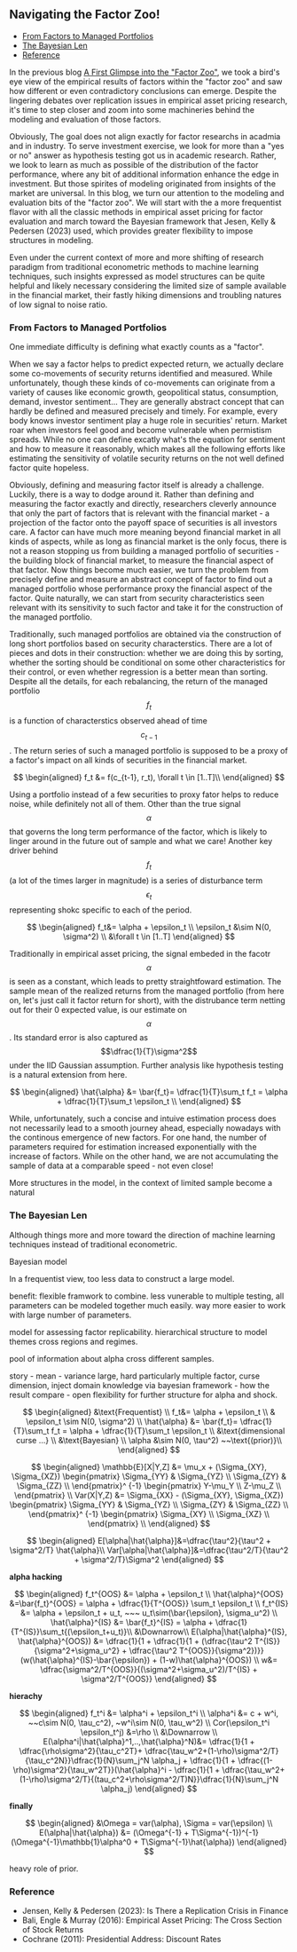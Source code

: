 ## Navigating the Factor Zoo!

- [From Factors to Managed Portfolios](#portfolio)
- [The Bayesian Len](#bayes)
- [Reference](#ref)




In the previous blog [A First Glimpse into the "Factor Zoo"](https://skybluerw.github.io/2024/12/07/factor-zoo.html), we took a bird's eye view of the empirical results of factors within the "factor zoo" and saw how different or even contradictory conclusions can emerge. Despite the lingering debates over replication issues in empirical asset pricing research, it's time to step closer and zoom into some machineries behind the modeling and evaluation of those factors. 

Obviously, The goal does not align exactly for factor researchs in acadmia and in industry. To serve investment exercise, we look for more than a "yes or no" answer as hypothesis testing got us in academic research. Rather, we look to learn as much as possible of the distribution of the factor performance, where any bit of additional information enhance the edge in investment. But those spirites of modeling originated from insights of the market are universal. In this blog, we turn our attention to the modeling and evaluation bits of the "factor zoo". We will start with the a more frequentist flavor with all the classic methods in empirical asset pricing for factor evaluation and march toward the Bayesian framework that Jesen, Kelly & Pedersen (2023) used, which provides greater flexibility to impose structures in modeling.

Even under the current context of more and more shifting of research paradigm from traditional econometric methods to machine learning techniques, such insights expressed as model structures can be quite helpful and likely necessary considering the limited size of sample available in the financial market, their fastly hiking dimensions and troubling natures of low signal to noise ratio.

### From Factors to Managed Portfolios <a name="portfolio"></a>

One immediate difficulty is defining what exactly counts as a "factor".

When we say a factor helps to predict expected return, we actually declare some co-movements of security returns identified and measured. While unfortunately, though these kinds of co-movements can originate from a variety of causes like economic growth, geopolitical status, consumption, demand, investor sentiment... They are generally abstract concept that can hardly be defined and measured precisely and timely. For example, every body knows investor sentiment play a huge role in securities' return. Market roar when investors feel good and become vulnerable when permistism spreads. While no one can define excatly what's the equation for sentiment and how to measure it reasonably, which makes all the following efforts like estimating the sensitivity of volatile security returns on the not well defined factor quite hopeless.

Obviously, defining and measuring factor itself is already a challenge. Luckily, there is a way to dodge around it. Rather than defining and measuring the factor exactly and directly, researchers cleverly announce that only the part of factors that is relevant with the financial market - a projection of the factor onto the payoff space of securities is all investors care. A factor can have much more meaning beyond financial market in all kinds of aspects, while as long as financial market is the only focus, there is not a reason stopping us from building a managed portfolio of securities - the building block of financial market, to measure the financial aspect of that factor. Now things become much easier, we turn the problem from precisely define and measure an abstract concept of factor to find out a managed portfolio whose performance proxy the financial aspect of the factor. Quite naturally, we can start from security characteristics seen relevant with its sensitivity to such factor and take it for the construction of the managed portfolio. 

Traditionally, such managed portfolios are obtained via the construction of long short portfolios based on security characterstics. There are a lot of pieces and dots in their construction: whether we are doing this by sorting, whether the sorting should be conditional on some other characteristics for their control, or even whether regression is a better mean than sorting. Despite all the details, for each rebalancing, the return of the managed portfolio $$f_t$$ is a function of characterstics observed ahead of time $$c_{t-1}$$. The return series of such a managed portfolio is supposed to be a proxy of a factor's impact on all kinds of securities in the financial market.

$$
\begin{aligned}
f_t &= f(c_{t-1}, r_t), \forall t \in [1..T]\\
\end{aligned}
$$

Using a portfolio instead of a few securities to proxy fator helps to reduce noise,  while definitely not all of them. Other than the true signal $$\alpha$$ that governs the long term performance of the factor, which is likely to linger around in the future out of sample and what we care! Another key driver behind $$f_t$$ (a lot of the times larger in magnitude) is a series of disturbance term $$\epsilon_t$$ representing shokc specific to each of the period. 

$$
\begin{aligned}
f_t&= \alpha + \epsilon_t \\
\epsilon_t &\sim N(0, \sigma^2) \\
&\forall t \in [1..T]
\end{aligned}
$$

Traditionally in empirical asset pricing, the signal embeded in the facotr $$\alpha$$ is seen as a constant, which leads to pretty straightfoward estimation. The sample mean of the realized returns from the managed portfolio (from here on, let's just call it factor return for short), with the distrubance term netting out for their 0 expected value, is our estimate on $$\alpha$$. Its standard error is also captured as $$\dfrac{1}{T}\sigma^2$$ under the IID Gaussian assumption. Further analysis like hypothesis testing is a natural extension from here.

$$
\begin{aligned}
\hat{\alpha} &= \bar{f_t}= \dfrac{1}{T}\sum_t f_t = \alpha + \dfrac{1}{T}\sum_t \epsilon_t \\
\end{aligned}
$$

While, unfortunately, such a concise and intuive estimation process does not necessarily lead to a smooth journey ahead, especially nowadays with the continous emergence of new factors. For one hand, the number of parameters required for estimation increased exponentially with the increase of factors. While on the other hand, we are not accumulating the sample of data at a comparable speed - not even close!

More structures in the model, in the context of limited sample become a natural


### The Bayesian Len <a name="bayes"></a>


Although things more and more toward the direction of machine learning techniques instead of traditional econometric.

Bayesian model

In a frequentist view, too less data to construct a large model. 

benefit: flexible framwork to combine.  less vunerable to multiple testing, all parameters can be modeled together much easily. way more easier to work with large number of parameters. 

model for assessing factor replicability. hierarchical structure to model themes cross regions and regimes.


pool of information about alpha cross different samples. 


story - mean - variance large, hard particularly multiple factor, curse dimension, inject domain knowledge via bayesian framework - how the result compare - open flexibility for further structure for alpha and shock. 

$$
\begin{aligned} 
&\text{Frequentist} \\
f_t&= \alpha + \epsilon_t \\
& \epsilon_t \sim N(0, \sigma^2) \\
\hat{\alpha} &= \bar{f_t}= \dfrac{1}{T}\sum_t f_t = \alpha + \dfrac{1}{T}\sum_t \epsilon_t \\
&\text{dimensional curse ...} \\
&\text{Bayesian} \\
\alpha &\sim N(0, \tau^2) ~~\text{(prior)}\\
\end{aligned}
$$

$$
\begin{aligned}
\mathbb{E}[X|Y,Z] &= \mu_x + (\Sigma_{XY}, \Sigma_{XZ}) 
\begin{pmatrix} 
\Sigma_{YY} & \Sigma_{YZ}  \\
\Sigma_{ZY} & \Sigma_{ZZ}  \\
\end{pmatrix}^ {-1} 
\begin{pmatrix}
Y-\mu_Y \\
Z-\mu_Z \\
\end{pmatrix} \\
Var(X|Y,Z) &= \Sigma_{XX} -  (\Sigma_{XY}, \Sigma_{XZ}) 
\begin{pmatrix} 
\Sigma_{YY} & \Sigma_{YZ}  \\
\Sigma_{ZY} & \Sigma_{ZZ}  \\
\end{pmatrix}^ {-1} 
\begin{pmatrix}
\Sigma_{XY} \\
\Sigma_{XZ} \\
\end{pmatrix} \\
\end{aligned} 
$$

$$
\begin{aligned}
E[\alpha|\hat{\alpha}]&=\dfrac{\tau^2}{\tau^2 + \sigma^2/T} \hat{\alpha}\\
Var[\alpha|\hat{\alpha}]&=\dfrac{\tau^2/T}{\tau^2 + \sigma^2/T}\Sigma^2
\end{aligned}
$$


**alpha hacking**

$$
\begin{aligned}
f_t^{OOS} &= \alpha + \epsilon_t \\
\hat{\alpha}^{OOS} &=\bar{f_t}^{OOS} = \alpha + \dfrac{1}{T^{OOS}} \sum_t \epsilon_t \\
f_t^{IS} &= \alpha + \epsilon_t + u_t, ~~~ u_t\sim(\bar{\epsilon}, \sigma_u^2) \\
\hat{\alpha}^{IS} &= \bar{f_t}^{IS} = \alpha + \dfrac{1}{T^{IS}}\sum_t{(\epsilon_t+u_t)}\\
&\Downarrow\\
E(\alpha|\hat{\alpha}^{IS}, \hat{\alpha}^{OOS}) &= \dfrac{1}{1 + \dfrac{1}{1 + (\dfrac{\tau^2 T^{IS}}{\sigma^2+\sigma_u^2} + \dfrac{\tau^2 T^{OOS}}{\sigma^2})}} (w(\hat{\alpha}^{IS}-\bar{\epsilon}) + (1-w)\hat{\alpha}^{OOS}) \\
w&= \dfrac{\sigma^2/T^{OOS}}{(\sigma^2+\sigma_u^2)/T^{IS} + \sigma^2/T^{OOS}}
\end{aligned}
$$

**hierachy**

$$
\begin{aligned}
f_t^i &= \alpha^i + \epsilon_t^i \\
\alpha^i &= c + w^i, ~~c\sim N(0, \tau_c^2), ~w^i\sim N(0, \tau_w^2) \\
Cor(\epsilon_t^i \epsilon_t^j) &=\rho \\
&\Downarrow \\
E(\alpha^i|\hat{\alpha}^1,..,\hat{\alpha}^N)&= \dfrac{1}{1 + \dfrac{\rho\sigma^2}{\tau_c^2T}+ \dfrac{\tau_w^2+(1-\rho)\sigma^2/T}{\tau_c^2N}}\dfrac{1}{N}\sum_j^N \alpha_j + \dfrac{1}{1 + \dfrac{(1-\rho)\sigma^2}{\tau_w^2T}}(\hat{\alpha}^i - \dfrac{1}{1 + \dfrac{\tau_w^2+(1-\rho)\sigma^2/T}{(tau_c^2+\rho\sigma^2/T)N}}\dfrac{1}{N}\sum_j^N \alpha_j)
\end{aligned}
$$



**finally**

$$
\begin{aligned}
&\Omega = var(\alpha), \Sigma = var(\epsilon) \\
E(\alpha|\hat{\alpha}) &= (\Omega^{-1} + T\Sigma^{-1})^{-1}(\Omega^{-1}\mathbb{1}\alpha^0 + T\Sigma^{-1}\hat{\alpha})
\end{aligned}
$$


heavy role of prior.
### Reference <a name="ref"></a>
- Jensen, Kelly & Pedersen (2023): Is There a Replication Crisis in Finance
- Bali, Engle & Murray (2016): Empirical Asset Pricing: The Cross Section of Stock Returns
- Cochrane (2011): Presidential Address: Discount Rates
